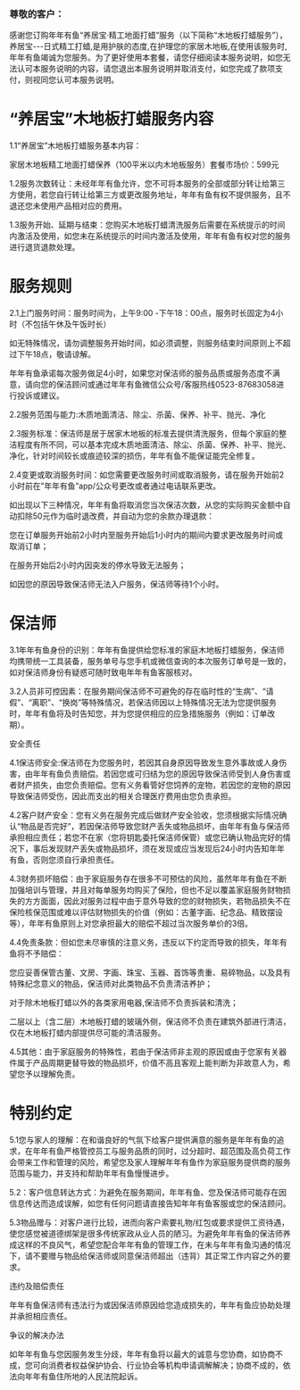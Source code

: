### 尊敬的客户：

感谢您订购年年有鱼“养居宝·精工地面打蜡”服务（以下简称“木地板打蜡服务”），养居宝---日式精工打蜡,是用护肤的态度,在护理您的家居木地板,在使用该服务时,年年有鱼竭诚为您服务。为了更好使用本套餐，请您仔细阅读本服务说明，如您无法认可本服务说明的内容，请您退出本服务说明并取消支付，如您完成了款项支付，则视同您认可本服务说明。

# “养居宝”木地板打蜡服务内容

1.1“养居宝”木地板打蜡服务基本内容：

家居木地板精工地面打蜡保养（100平米以内木地板服务）套餐市场价：599元

1.2服务次数转让：未经年年有鱼允许，您不可将本服务的全部或部分转让给第三方使用，若您自行转让给第三方或更改服务地址，年年有鱼有权不提供服务，且不退还您未使用产品相对应的费用。

1.3服务开始、延期与结束：您购买木地板打蜡清洗服务后需要在系统提示的时间内激活及使用，如您未在系统提示的时间内激活及使用，年年有鱼有权对您的服务进行退货退款处理。

# 服务规则

2.1上门服务时间：服务时间为，上午9:00 -下午18：00点，服务时长固定为4小时（不包括午休及午饭时长）

如无特殊情况，请勿调整服务开始时间，如必须调整，则服务结束时间原则上不超过下午18点，敬请谅解。

年年有鱼承诺每次服务做足4小时，如果您对保洁师的服务品质或服务态度不满意，请向您的保洁顾问或通过年年有鱼微信公众号/客服热线0523-87683058进行投诉或建议。

2.2服务范围与能力:木质地面清洁、除尘、杀菌、保养、补平、抛光、净化

2.3服务标准：保洁师是居于居家木地板的标准去提供清洗服务，但每个家庭的整洁程度有所不同，可以基本完成木质地面清洁、除尘、杀菌、保养、补平、抛光、净化，针对时间较长或痕迹较深的损伤，年年有鱼不能保证能完全修复。

2.4变更或取消服务时间：如您需要更改服务时间或取消服务，请在服务开始前2小时前在”年年有鱼”app/公众号更改或者通过电话联系更改。

如出现以下三种情况，年年有鱼将取消您当次保洁次数，从您的实际购买金额中自动扣除50元作为临时退改费，并自动为您的余款办理退款：

您在订单服务开始前2小时内至服务开始后1小时内的期间内要求更改服务时间或取消订单；

在服务开始后2小时内因突发的停水导致无法服务；

如因您的原因导致保洁师无法入户服务，保洁师等待1个小时。

# 保洁师

3.1年年有鱼身份的识别：年年有鱼提供给您标准的家庭木地板打蜡服务，保洁师均携带统一工具装备，服务单号与您手机或微信查询的本次服务订单号是一致的，如对保洁师身份有疑惑可随时致电年年有鱼客服核对。

3.2人员非可控因素：在服务期间保洁师不可避免的存在临时性的“生病”、“请假”、“离职”、“换岗”等特殊情况，若保洁师因以上特殊情况无法为您提供服务时，年年有鱼将及时告知您，并为您提供相应的应急措施服务（例如：订单改期）。

安全责任

4.1保洁师安全:保洁师在为您服务时，若因其自身原因导致发生意外事故或人身伤害，由年年有鱼负责赔偿。若因您或可归结为您的原因导致保洁师受到人身伤害或者财产损失，由您负责赔偿。您有义务看管好您饲养的宠物，若因您的宠物的原因导致保洁师受伤，因此而支出的相关合理医疗费用由您负责承担。

4.2客户财产安全：您有义务在服务完成后做财产安全验收，您须根据实际情况确认“物品是否完好”，若因保洁师导致您财产丢失或物品损坏，由年年有鱼与保洁师承担相应责任；若您不在家（您将钥匙委托保洁师保管）或您已确认物品完好的情况下，事后发现财产丢失或物品损坏，须在发现或应当发现后24小时内告知年年有鱼，否则您须自行承担责任。

4.3财务损坏赔偿：由于家庭服务存在很多不可预估的风险，虽然年年有鱼在不断加强培训与管理，并且对每单服务均购买了保险，但也不足以覆盖家庭服务财物损失的方方面面，因此对服务过程中由于意外导致的您的财物损失，若物品损失不在保险核保范围或难以评估财物损失的价值（例如：古董字画、纪念品、精致摆设等），年年有鱼原则上对您承担最大的赔偿不超过当次服务单价的3倍。

4.4免责条款：但如您未尽审慎的注意义务，违反以下约定而导致的损失，年年有鱼将不予赔偿：

您应妥善保管古董、文房、字画、珠宝、玉器、首饰等贵重、易碎物品，以及具有特殊纪念意义的物品，保洁师对此类物品不负责清洁养护；

对于除木地板打蜡以外的各类家用电器,保洁师不负责拆装和清洗；

二层以上（含二层）木地板打蜡的玻璃外侧，保洁师不负责在建筑外部进行清洁，仅在木地板打蜡内部提供尽可能的清洁服务。

4.5其他：由于家庭服务的特殊性，若由于保洁师非主观的原因或由于您家有关器件属于产品周期更替导致的物品损坏，价值不高且客观上能判断为非故意人为，希望您予以理解免责。

# 特别约定

5.1您与家人的理解：在和谐良好的气氛下给客户提供满意的服务是年年有鱼的追求，在年年有鱼严格管控员工与服务品质的同时，过分超时、超范围及高负荷工作会带来工作和管理的风险，希望您及家人理解年年有鱼作为家庭服务提供商的服务范围与能力，并支持和帮助年年有鱼慢慢进步。

5.2：客户信息转达方式：为避免在服务期间，年年有鱼、您及保洁师可能存在因信息传达而造成误解，如您有任何问题请直接告知年年有鱼客服或您的保洁顾问。

5.3物品赠与：对客户进行比较，进而向客户索要礼物/红包或要求提供工资待遇，使您感觉被道德绑架是很多传统家政从业人员的陋习。为避免年年有鱼的保洁师养成这样的不良风气，希望您配合年年有鱼的管理工作，在未与年年有鱼沟通的情况下，请不要赠与物品给保洁师或同意保洁师超出（违背）其正常工作内容之外的要求。

违约及赔偿责任

年年有鱼保洁师有违法行为或因保洁师原因给您造成损失的，年年有鱼应协助处理并承担相应责任。

争议的解决办法

如年年有鱼与您因服务发生分歧，年年有鱼将以最大的诚意与您协商，如协商不成，您可向消费者权益保护协会、行业协会等机构申请调解解决；协商不成的，依法向年年有鱼住所地的人民法院起诉。

